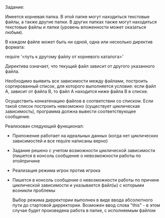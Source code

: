 Задание:

Имеется корневая папка. В этой папке могут находиться текстовые файлы, а также другие папки. В других папках также могут находиться текстовые файлы и папки (уровень вложенности может оказаться любым).

В каждом файле может быть ни одной, одна или несколько директив формата:

require ‘<путь к другому файлу от корневого каталога>’

Директива означает, что текущий файл зависит от другого указанного файла.

Необходимо выявить все зависимости между файлами, построить сортированный список, для которого выполняется условие: если файл А, зависит от файла В, то файл А находится ниже файла В в списке. 

Осуществить конкатенацию файлов в соответствии со списком. Если такой список построить невозможно (существует циклическая зависимость), программа должна вывести соответствующее сообщение.

Реализован следующий функционал:
 * Приложение работает на идеальных данных (когда нет циклических зависимостей и все require написаны верно)
 * Задание решено с учетом возможности циклической зависимости (пишется в консоль сообщение о невозможности работы по этойпричине
 * Реализация режима игрок против игрока
 * Пишется в консоль сообщение о невозможности работы по причине циклической зависимости и указывается файл(ы) с которыми возникли проблемы
   
   Выбор режима дирректории выполнен в виде ввода абсолютного пути до стартовой дирректории. Возможен ввод слова "this" - в этом случае будет произведена работа в папке, с исполняемым файлом
